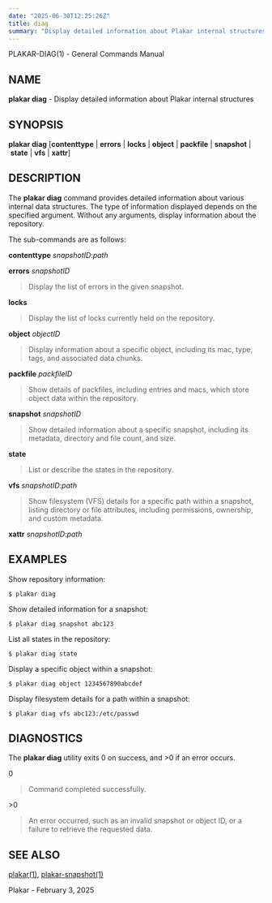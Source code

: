 ```yaml
---
date: "2025-06-30T12:25:26Z"
title: diag
summary: "Display detailed information about Plakar internal structures"
---
```

PLAKAR-DIAG(1) - General Commands Manual

## NAME

**plakar diag** - Display detailed information about Plakar internal structures

## SYNOPSIS

**plakar diag**
\[**contenttype**&nbsp;|&nbsp;**errors**&nbsp;|&nbsp;**locks**&nbsp;|&nbsp;**object**&nbsp;|&nbsp;**packfile**&nbsp;|&nbsp;**snapshot**&nbsp;|&nbsp;**state**&nbsp;|&nbsp;**vfs**&nbsp;|&nbsp;**xattr**]

## DESCRIPTION

The
**plakar diag**
command provides detailed information about various internal data structures.
The type of information displayed depends on the specified argument.
Without any arguments, display information about the repository.

The sub-commands are as follows:

**contenttype** *snapshotID*:*path*

**errors** *snapshotID*

> Display the list of errors in the given snapshot.

**locks**

> Display the list of locks currently held on the repository.

**object** *objectID*

> Display information about a specific object, including its mac,
> type, tags, and associated data chunks.

**packfile** *packfileID*

> Show details of packfiles, including entries and macs, which
> store object data within the repository.

**snapshot** *snapshotID*

> Show detailed information about a specific snapshot, including its
> metadata, directory and file count, and size.

**state**

> List or describe the states in the repository.

**vfs** *snapshotID*:*path*

> Show filesystem (VFS) details for a specific path within a snapshot,
> listing directory or file attributes, including permissions,
> ownership, and custom metadata.

**xattr** *snapshotID*:*path*

## EXAMPLES

Show repository information:

	$ plakar diag

Show detailed information for a snapshot:

	$ plakar diag snapshot abc123

List all states in the repository:

	$ plakar diag state

Display a specific object within a snapshot:

	$ plakar diag object 1234567890abcdef

Display filesystem details for a path within a snapshot:

	$ plakar diag vfs abc123:/etc/passwd

## DIAGNOSTICS

The **plakar diag** utility exits&#160;0 on success, and&#160;&gt;0 if an error occurs.

0

> Command completed successfully.

&gt;0

> An error occurred, such as an invalid snapshot or object ID, or a
> failure to retrieve the requested data.

## SEE ALSO

[plakar(1)](../plakar/),
[plakar-snapshot(1)](../snapshot/)

Plakar - February 3, 2025
